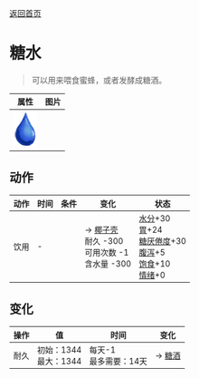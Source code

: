 [返回首页](index.md)  
# 糖水  
> 可以用来喂食蜜蜂，或者发酵成糖酒。  
  
  属性  |   图片   
 ----  |  ----:   
   |  ![](Sprite/Thirst.png)   
  
## 动作  
动作  |  时间  |  条件  |  变化  |  状态  
----  |  ----  |  ----  |  ----  |  ----  
饮用  |  -  |    |  → [椰子壳](CoconutShell.md)<br>耐久  -300<br>可用次数  -1<br>含水量  -300<br>  |  [水分](Hydration.md)+30<br>[胃](Stomach.md)+24<br>[糖<nobr>厌倦度</nobr>](SaturationSugar.md)+30<br>[腹泻](Diarrhoea.md)+5<br>[饱食](Satiation.md)+10<br>[情绪](Morale.md)+0  
## 变化  
操作  |  值  |  时间  |  变化  
----  |  ----  |  ----  |  ----  
耐久  |  初始：1344<br>最大：1344  |  每天-1<br>最多需要：14天  |  → [糖酒](LQ_SugarWine.md)  
